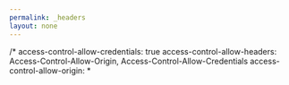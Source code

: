 ```yaml
---
permalink: _headers
layout: none
---
```


/*
    access-control-allow-credentials: true
    access-control-allow-headers: Access-Control-Allow-Origin, Access-Control-Allow-Credentials
    access-control-allow-origin: *